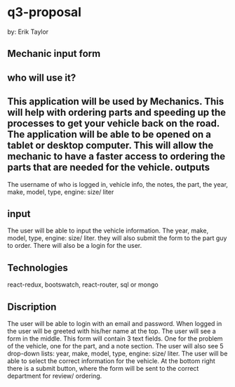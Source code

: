 # q3-proposal
by: Erik Taylor

## Mechanic input form


who will use it?
---------
 This application will be used by Mechanics. This will help with ordering parts and speeding up the processes to get your vehicle back on the road. The application will be able to be opened on a tablet or desktop computer. This will allow the mechanic to have a faster access to ordering the parts that are needed for the vehicle.
outputs 
----------
The username of who is logged in, vehicle info, the notes, the part, the year, make, model, type, engine: size/ liter

input 
--------
 The user will be able to input the vehicle information. The year, make, model, type, engine: size/ liter. they will also submit the form to the part guy to order. There will also be a login for the user.  

Technologies
---------
react-redux, bootswatch, react-router, sql or mongo

Discription
-----------
  The user will be able to login with an email and password. When logged in the user will be greeted with his/her name at the top. The user will see a form in the middle. This form will contain 3 text fields. One for the problem of the vehicle, one for the part, and a note section. The user will also see 5 drop-down lists: year, make, model, type, engine: size/ liter. The user will be able to select the correct information for the vehicle. At the bottom right there is a submit button, where the form will be sent to the correct department for review/ ordering.  

